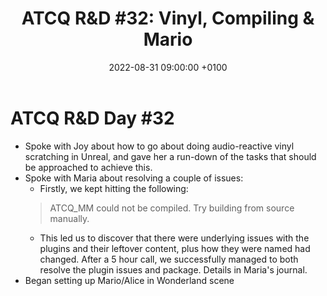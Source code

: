 ﻿---
layout: post 
title:  "ATCQ R&D #32: Vinyl, Compiling & Mario"
date:   2022-08-31 09:00:00 +0100 
categories: [unreal, atcq]
---

# ATCQ R&D Day #32

- Spoke with Joy about how to go about doing audio-reactive vinyl scratching in Unreal, and gave her a run-down of the tasks that should be approached to achieve this.
- Spoke with Maria about resolving a couple of issues:
  - Firstly, we kept hitting the following:
  > ATCQ_MM could not be compiled. Try building from source manually.
  - This led us to discover that there were underlying issues with the plugins and their leftover content, plus how they were named had changed. After a 5 hour call, we successfully managed to both resolve the plugin issues and package. Details in Maria's journal.
- Began setting up Mario/Alice in Wonderland scene